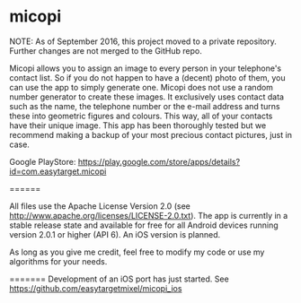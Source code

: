 micopi
======

NOTE: As of September 2016, this project moved to a private repository. Further changes are not merged to the GitHub repo.

Micopi allows you to assign an image to every person in your telephone's contact list. So if you do not happen to have a (decent) photo of them, you can use the app to simply generate one.
Micopi does not use a random number generator to create these images. It exclusively uses contact data such as the name, the telephone number or the e-mail address and turns these into geometric figures and colours. This way, all of your contacts have their unique image.
This app has been thoroughly tested but we recommend making a backup of your most precious contact pictures, just in case.

Google PlayStore:
https://play.google.com/store/apps/details?id=com.easytarget.micopi

======

All files use the Apache License Version 2.0 (see http://www.apache.org/licenses/LICENSE-2.0.txt).
The app is currently in a stable release state and available for free for all Android devices running version 2.0.1 or higher (API 6). An iOS version is planned. 

As long as you give me credit, feel free to modify my code or use my algorithms for your needs.

=======
Development of an iOS port has just started. See https://github.com/easytargetmixel/micopi_ios

